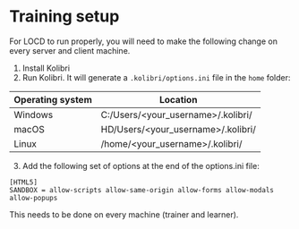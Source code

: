 # Training setup

For LOCD to run properly, you will need to make the following change on every server and client machine. 

1. Install Kolibri
2. Run Kolibri. It will generate a `.kolibri/options.ini` file in the `home` folder:


| Operating system |	Location |
|-------------|-------------|
| Windows |	C:/Users/<your_username>/.kolibri/ |
| macOS |	HD/Users/<your_username>/.kolibri/ |
| Linux |	/home/<your_username>/.kolibri/ |


3. Add the following set of options at the end of the options.ini file:
````
[HTML5] 
SANDBOX = allow-scripts allow-same-origin allow-forms allow-modals allow-popups

````

This needs to be done on every machine (trainer and learner).


